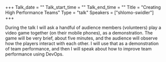 +++
Talk_date = ""
Talk_start_time = ""
Talk_end_time = ""
Title = "Creating High Performance Teams"
Type = "talk"
Speakers = ["shlomo-swidler"]
+++

During the talk I will ask a handful of audience members (volunteers) play a video game together (on their mobile phones), as a demonstration. The game will be very brief, about five minutes, and the audience will observe how the players interact with each other. I will use that as a demonstration of team performance, and then I will speak about how to improve team performance using DevOps.
